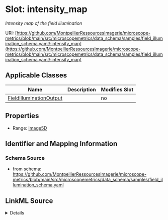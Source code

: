 # Slot: intensity_map


_Intensity map of the field illumination_



URI: [https://github.com/MontpellierRessourcesImagerie/microscope-metrics/blob/main/src/microscopemetrics/data_schema/samples/field_illumination_schema.yaml/:intensity_map](https://github.com/MontpellierRessourcesImagerie/microscope-metrics/blob/main/src/microscopemetrics/data_schema/samples/field_illumination_schema.yaml/:intensity_map)



<!-- no inheritance hierarchy -->




## Applicable Classes

| Name | Description | Modifies Slot |
| --- | --- | --- |
[FieldIlluminationOutput](FieldIlluminationOutput.md) |  |  no  |







## Properties

* Range: [Image5D](Image5D.md)





## Identifier and Mapping Information







### Schema Source


* from schema: https://github.com/MontpellierRessourcesImagerie/microscope-metrics/blob/main/src/microscopemetrics/data_schema/samples/field_illumination_schema.yaml




## LinkML Source

<details>
```yaml
name: intensity_map
description: Intensity map of the field illumination
from_schema: https://github.com/MontpellierRessourcesImagerie/microscope-metrics/blob/main/src/microscopemetrics/data_schema/samples/field_illumination_schema.yaml
rank: 1000
multivalued: false
alias: intensity_map
owner: FieldIlluminationOutput
domain_of:
- FieldIlluminationOutput
range: Image5D

```
</details>